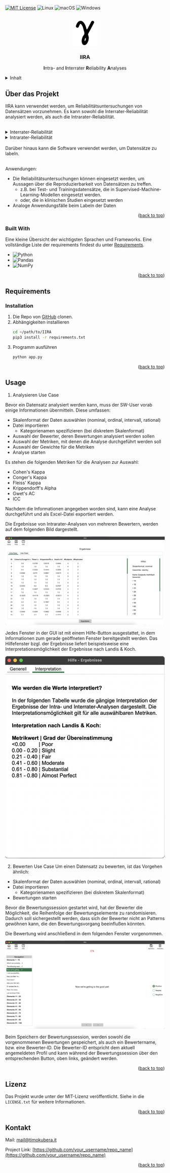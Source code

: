 <a name="readme-top"></a>
[![MIT License][license-shield]][license-url]
![Linux](https://img.shields.io/badge/Linux-FCC624?style=for-the-badge&logo=linux&logoColor=black)
![macOS](https://img.shields.io/badge/mac%20os-000000?style=for-the-badge&logo=macos&logoColor=F0F0F0)
![Windows](https://img.shields.io/badge/Windows-0078D6?style=for-the-badge&logo=windows&logoColor=white)



<!-- PROJECT LOGO -->
<br />
<div align="center">
  <a href="https://github.com/timokubera/IIRA">
    <img src="https://raw.githubusercontent.com/TimoKubera/IIRA/main/data/icons/intrarater_512px.png" alt="Logo" width="80" height="80">
  </a>

  <h3 align="center"><b>IIRA</b></h3>

  <p align="center">
  <b>I</b>ntra- and <b>I</b>nterrater <b>R</b>eliability <b>A</b>nalyses
    <br />
</div>



<!-- TABLE OF CONTENTS -->
<details>
  <summary>Inhalt</summary>
  <ol>
    <li>
      <a href="#about-the-project">Über das Projekt</a>
      <ul>
        <li><a href="#built-with">Built With</a></li>
      </ul>
    </li>
    <li>
      <a href="#requirements">Requirements</a>
    </li>
    <li><a href="#usage">Usage</a></li>
    <li><a href="#roadmap">Roadmap</a></li>
    <li><a href="#contributing">Contributing</a></li>
    <li><a href="#license">License</a></li>
    <li><a href="#contact">Contact</a></li>
    <li><a href="#acknowledgments">Acknowledgments</a></li>
  </ol>
</details>



<!-- ABOUT THE PROJECT -->
## Über das Projekt

IIRA kann verwendet werden, um Reliabilitätsuntersuchungen von Datensätzen vorzunehmen. Es kann sowohl die Interrater-Reliabilität analysiert werden, als auch die Intrarater-Reliabilität.
</br></br>
<details>
    <summary>Interrater-Reliabilität</summary>
    <p>Die Interrater-Reliabilität, oder Urteilerübereinstimmung, gibt das Ausmaß der Übereinstimmung der Einschätzungsergebnisse von unterschiedlichen Bewertern an.</p>
</details>
<details>
    <summary>Intrarater-Reliabilität</summary>
    <p>Die Intrarater-Reliabilität gibt das Ausmaß der Übereinstimmung der Einschätzungsergebnisse von einem Bewerter, zu unterschiedlichen Bewertungszeitpunkten, an.</p>
</details>
</br>
Darüber hinaus kann die Software verwendet werden, um Datensätze zu labeln.</br></br>

Anwendungen:
* Die Reliabilitätsuntersuchungen können eingesetzt werden, um Aussagen über die Reproduzierbarkeit von Datensätzen zu treffen.
  * z.B. bei Test- und Trainingsdatensätze, die in Supervised-Machine-Learning-Modellen eingesetzt werden.
  * oder, die in klinischen Studien eingesetzt werden
* Analoge Anwendungsfälle beim Labeln der Daten 

<p align="right">(<a href="#readme-top">back to top</a>)</p>



### Built With

Eine kleine Übersicht der wichtigsten Sprachen und Frameworks.
Eine vollständige Liste der requirements findest du unter <a href="#requirements">Requirements</a>.

* ![Python](https://img.shields.io/badge/python-3670A0?style=for-the-badge&logo=python&logoColor=ffdd54)
* ![Pandas](https://img.shields.io/badge/pandas-%23150458.svg?style=for-the-badge&logo=pandas&logoColor=white)
* ![NumPy](https://img.shields.io/badge/numpy-%23013243.svg?style=for-the-badge&logo=numpy&logoColor=white)

<p align="right">(<a href="#readme-top">back to top</a>)</p>



<!-- GETTING STARTED -->
## Requirements
### Installation

1. Die Repo von <a href="https://github.com/timokubera/iira">GitHub</a> clonen.
2. Abhängigkeiten installieren
   ```sh
   cd ~/path/to/IIRA
   pip3 install -r requirements.txt
   ```
3. Programm ausführen
   ```sh
   python app.py
   ```

<p align="right">(<a href="#readme-top">back to top</a>)</p>



<!-- USAGE EXAMPLES -->
## Usage
1. Analysieren Use Case

Bevor ein Datensatz analysiert werden kann, muss der SW-User vorab einige Informationen übermitteln.
Diese umfassen:
* Skalenformat der Daten auswählen (nominal, ordinal, intervall, rational)
* Datei importieren
  * Kategorienamen spezifizieren (bei diskretem Skalenformat)
* Auswahl der Bewerter, deren Bewertungen analysiert werden sollen
* Auswahl der Metriken, mit denen die Analyse durchgeführt werden soll
* Auswahl der Gewichte für die Metriken
* Analyse starten

Es stehen die folgenden Metriken für die Analysen zur Auswahl:
* Cohen's Kappa
* Conger's Kappa
* Fleiss' Kappa
* Krippendorff's Alpha
* Gwet's AC
* ICC

Nachdem die Informationen angegeben worden sind, kann eine Analyse durchgeführt und als Excel-Datei exportiert werden.

Die Ergebnisse von Intrarater-Analysen von mehreren Bewertern, werden auf dem folgenden Bild dargestellt.

<img src="https://raw.githubusercontent.com/TimoKubera/IIRA/main/data/img/analyse.png" alt="analyse-results">

Jedes Fenster in der GUI ist mit einem Hilfe-Button ausgestattet, in dem Informationen zum gerade geöffneten Fenster bereitgestellt werden.
Das Hilfefenster bzgl. der Ergebnisse liefert beispielsweise eine Interpretationsmöglichkeit der Ergebnisse nach Landis & Koch.

<img src="https://raw.githubusercontent.com/TimoKubera/IIRA/main/data/img/helpframe_interpretation.png" alt="help-interpretation">

2. Bewerten Use Case
Um einen Datensatz zu bewerten, ist das Vorgehen ähnlich:
* Skalenformat der Daten auswählen (nominal, ordinal, intervall, rational)
* Datei importieren
  * Kategorienamen spezifizieren (bei diskretem Skalenformat)
* Bewertungen starten

Bevor die Bewertungssession gestartet wird, hat der Bewerter die Möglichkeit, die Reihenfolge der Bewertungselemente zu randomisieren. Dadurch soll sichergestellt werden, dass sich der Bewerter nicht an Patterns gewöhnen kann, die den Bewertungsvorgang beeinflußen könnten.

Die Bewertung wird anschließend in dem folgenden Fenster vorgenommen.

<img src="https://raw.githubusercontent.com/TimoKubera/IIRA/main/data/img/rate.png" alt="help-interpretation">

Beim Speichern der Bewertungssession, werden sowohl die vorgenommenen Bewertungen gespeichert, als auch ein Bewertername, bzw. eine Bewerter-ID.
Die Bewerter-ID entspricht dem aktuell angemeldeten Profil und kann während der Bewertungssession über den entsprechenden Button, oben links, geändert werden.

<p align="right">(<a href="#readme-top">back to top</a>)</p>


<!-- LICENSE -->
## Lizenz

Das Projekt wurde unter der MIT-Lizenz veröffentlicht. Siehe in die `LICENSE.txt` für weitere Informationen.

<p align="right">(<a href="#readme-top">back to top</a>)</p>



<!-- CONTACT -->
## Kontakt
Mail: [mail@timokubera.it](mailto:mail@timokubera.it)

Project Link: [https://github.com/your_username/repo_name](https://github.com/your_username/repo_name)

<p align="right">(<a href="#readme-top">back to top</a>)</p>


<!-- MARKDOWN LINKS & IMAGES -->
<!-- https://www.markdownguide.org/basic-syntax/#reference-style-links -->
[contributors-shield]: https://img.shields.io/github/contributors/othneildrew/Best-README-Template.svg?style=for-the-badge
[contributors-url]: https://github.com/othneildrew/Best-README-Template/graphs/contributors
[forks-shield]: https://img.shields.io/github/forks/othneildrew/Best-README-Template.svg?style=for-the-badge
[forks-url]: https://github.com/othneildrew/Best-README-Template/network/members
[stars-shield]: https://img.shields.io/github/stars/othneildrew/Best-README-Template.svg?style=for-the-badge
[stars-url]: https://github.com/othneildrew/Best-README-Template/stargazers
[issues-shield]: https://img.shields.io/github/issues/othneildrew/Best-README-Template.svg?style=for-the-badge
[issues-url]: https://github.com/othneildrew/Best-README-Template/issues
[license-shield]: https://img.shields.io/github/license/othneildrew/Best-README-Template.svg?style=for-the-badge
[license-url]: https://github.com/othneildrew/Best-README-Template/blob/master/LICENSE.txt
[linkedin-shield]: https://img.shields.io/badge/-LinkedIn-black.svg?style=for-the-badge&logo=linkedin&colorB=555
[linkedin-url]: https://linkedin.com/in/othneildrew
[product-screenshot]: images/screenshot.png
[Next.js]: https://img.shields.io/badge/next.js-000000?style=for-the-badge&logo=nextdotjs&logoColor=white
[Next-url]: https://nextjs.org/
[React.js]: https://img.shields.io/badge/React-20232A?style=for-the-badge&logo=react&logoColor=61DAFB
[React-url]: https://reactjs.org/
[Vue.js]: https://img.shields.io/badge/Vue.js-35495E?style=for-the-badge&logo=vuedotjs&logoColor=4FC08D
[Vue-url]: https://vuejs.org/
[Angular.io]: https://img.shields.io/badge/Angular-DD0031?style=for-the-badge&logo=angular&logoColor=white
[Angular-url]: https://angular.io/
[Svelte.dev]: https://img.shields.io/badge/Svelte-4A4A55?style=for-the-badge&logo=svelte&logoColor=FF3E00
[Svelte-url]: https://svelte.dev/
[Laravel.com]: https://img.shields.io/badge/Laravel-FF2D20?style=for-the-badge&logo=laravel&logoColor=white
[Laravel-url]: https://laravel.com
[Bootstrap.com]: https://img.shields.io/badge/Bootstrap-563D7C?style=for-the-badge&logo=bootstrap&logoColor=white
[Bootstrap-url]: https://getbootstrap.com
[JQuery.com]: https://img.shields.io/badge/jQuery-0769AD?style=for-the-badge&logo=jquery&logoColor=white
[JQuery-url]: https://jquery.com 